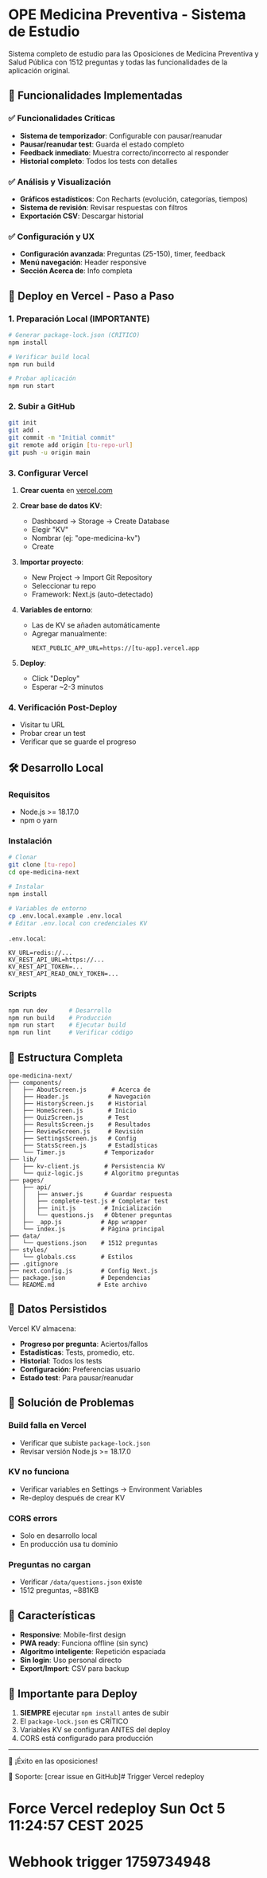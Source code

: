 # OPE Medicina Preventiva - Sistema de Estudio

Sistema completo de estudio para las Oposiciones de Medicina Preventiva y Salud Pública con 1512 preguntas y todas las funcionalidades de la aplicación original.

## 🎯 Funcionalidades Implementadas

### ✅ Funcionalidades Críticas
- **Sistema de temporizador**: Configurable con pausar/reanudar
- **Pausar/reanudar test**: Guarda el estado completo
- **Feedback inmediato**: Muestra correcto/incorrecto al responder
- **Historial completo**: Todos los tests con detalles

### ✅ Análisis y Visualización
- **Gráficos estadísticos**: Con Recharts (evolución, categorías, tiempos)
- **Sistema de revisión**: Revisar respuestas con filtros
- **Exportación CSV**: Descargar historial

### ✅ Configuración y UX
- **Configuración avanzada**: Preguntas (25-150), timer, feedback
- **Menú navegación**: Header responsive 
- **Sección Acerca de**: Info completa

## 🚀 Deploy en Vercel - Paso a Paso

### 1. Preparación Local (IMPORTANTE)

```bash
# Generar package-lock.json (CRÍTICO)
npm install

# Verificar build local
npm run build

# Probar aplicación
npm run start
```

### 2. Subir a GitHub

```bash
git init
git add .
git commit -m "Initial commit"
git remote add origin [tu-repo-url]
git push -u origin main
```

### 3. Configurar Vercel

1. **Crear cuenta** en [vercel.com](https://vercel.com)

2. **Crear base de datos KV**:
   - Dashboard → Storage → Create Database
   - Elegir "KV" 
   - Nombrar (ej: "ope-medicina-kv")
   - Create

3. **Importar proyecto**:
   - New Project → Import Git Repository
   - Seleccionar tu repo
   - Framework: Next.js (auto-detectado)

4. **Variables de entorno**:
   - Las de KV se añaden automáticamente
   - Agregar manualmente:
     ```
     NEXT_PUBLIC_APP_URL=https://[tu-app].vercel.app
     ```

5. **Deploy**:
   - Click "Deploy"
   - Esperar ~2-3 minutos

### 4. Verificación Post-Deploy

- Visitar tu URL
- Probar crear un test
- Verificar que se guarde el progreso

## 🛠️ Desarrollo Local

### Requisitos
- Node.js >= 18.17.0
- npm o yarn

### Instalación

```bash
# Clonar
git clone [tu-repo]
cd ope-medicina-next

# Instalar
npm install

# Variables de entorno
cp .env.local.example .env.local
# Editar .env.local con credenciales KV
```

`.env.local`:
```
KV_URL=redis://...
KV_REST_API_URL=https://...
KV_REST_API_TOKEN=...
KV_REST_API_READ_ONLY_TOKEN=...
```

### Scripts

```bash
npm run dev      # Desarrollo
npm run build    # Producción
npm run start    # Ejecutar build
npm run lint     # Verificar código
```

## 📁 Estructura Completa

```
ope-medicina-next/
├── components/
│   ├── AboutScreen.js       # Acerca de
│   ├── Header.js           # Navegación
│   ├── HistoryScreen.js    # Historial
│   ├── HomeScreen.js       # Inicio
│   ├── QuizScreen.js       # Test
│   ├── ResultsScreen.js    # Resultados
│   ├── ReviewScreen.js     # Revisión
│   ├── SettingsScreen.js   # Config
│   ├── StatsScreen.js      # Estadísticas
│   └── Timer.js           # Temporizador
├── lib/
│   ├── kv-client.js       # Persistencia KV
│   └── quiz-logic.js      # Algoritmo preguntas
├── pages/
│   ├── api/
│   │   ├── answer.js      # Guardar respuesta
│   │   ├── complete-test.js # Completar test
│   │   ├── init.js        # Inicialización
│   │   └── questions.js   # Obtener preguntas
│   ├── _app.js           # App wrapper
│   └── index.js          # Página principal
├── data/
│   └── questions.json    # 1512 preguntas
├── styles/
│   └── globals.css       # Estilos
├── .gitignore
├── next.config.js        # Config Next.js
├── package.json          # Dependencias
└── README.md            # Este archivo
```

## 💾 Datos Persistidos

Vercel KV almacena:
- **Progreso por pregunta**: Aciertos/fallos
- **Estadísticas**: Tests, promedio, etc.
- **Historial**: Todos los tests
- **Configuración**: Preferencias usuario
- **Estado test**: Para pausar/reanudar

## 🔧 Solución de Problemas

### Build falla en Vercel
- Verificar que subiste `package-lock.json`
- Revisar versión Node.js >= 18.17.0

### KV no funciona
- Verificar variables en Settings → Environment Variables
- Re-deploy después de crear KV

### CORS errors
- Solo en desarrollo local
- En producción usa tu dominio

### Preguntas no cargan
- Verificar `/data/questions.json` existe
- 1512 preguntas, ~881KB

## 📱 Características

- **Responsive**: Mobile-first design
- **PWA ready**: Funciona offline (sin sync)
- **Algoritmo inteligente**: Repetición espaciada
- **Sin login**: Uso personal directo
- **Export/Import**: CSV para backup

## 🚨 Importante para Deploy

1. **SIEMPRE** ejecutar `npm install` antes de subir
2. El `package-lock.json` es CRÍTICO
3. Variables KV se configuran ANTES del deploy
4. CORS está configurado para producción

---

💪 ¡Éxito en las oposiciones!

📧 Soporte: [crear issue en GitHub]# Trigger Vercel redeploy
# Force Vercel redeploy Sun Oct  5 11:24:57 CEST 2025
# Webhook trigger 1759734948
